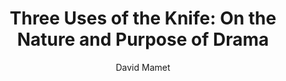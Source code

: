 ---
title: "Three Uses of the Knife: On the Nature and Purpose of Drama"
subtitle: ""
description: ""
layout: book
author: David Mamet
started: 2016-01-02
read: 2016-01-10
status: read
rating: 3
color: 
cover: 
pages: 96
link: 
---